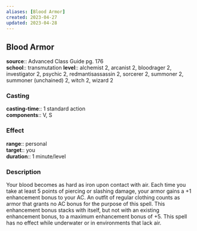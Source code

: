 ```yaml
---
aliases: [Blood Armor]
created: 2023-04-27
updated: 2023-04-28
---
```


## Blood Armor

**source**:: Advanced Class Guide pg. 176  
**school**:: transmutation
**level**:: alchemist 2, arcanist 2, bloodrager 2, investigator 2, psychic 2, redmantisassassin 2, sorcerer 2, summoner 2, summoner (unchained) 2, witch 2, wizard 2

### Casting

**casting-time**:: 1 standard action  
**components**:: V, S

### Effect

**range**:: personal  
**target**:: you  
**duration**:: 1 minute/level

### Description

Your blood becomes as hard as iron upon contact with air. Each time you take at least 5 points of piercing or slashing damage, your armor gains a +1 enhancement bonus to your AC. An outfit of regular clothing counts as armor that grants no AC bonus for the purpose of this spell. This enhancement bonus stacks with itself, but not with an existing enhancement bonus, to a maximum enhancement bonus of +5. This spell has no effect while underwater or in environments that lack air.
